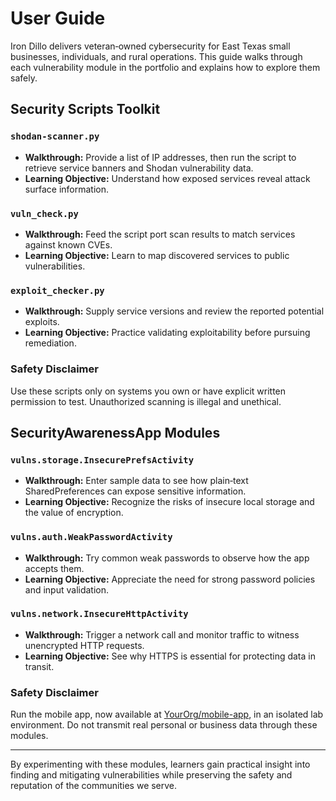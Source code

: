 # User Guide

Iron Dillo delivers veteran‑owned cybersecurity for East Texas small businesses, individuals, and rural operations. This guide walks through each vulnerability module in the portfolio and explains how to explore them safely.

## Security Scripts Toolkit

### `shodan-scanner.py`
- **Walkthrough:** Provide a list of IP addresses, then run the script to retrieve service banners and Shodan vulnerability data.
- **Learning Objective:** Understand how exposed services reveal attack surface information.

### `vuln_check.py`
- **Walkthrough:** Feed the script port scan results to match services against known CVEs.
- **Learning Objective:** Learn to map discovered services to public vulnerabilities.

### `exploit_checker.py`
- **Walkthrough:** Supply service versions and review the reported potential exploits.
- **Learning Objective:** Practice validating exploitability before pursuing remediation.

### Safety Disclaimer
Use these scripts only on systems you own or have explicit written permission to test. Unauthorized scanning is illegal and unethical.

## SecurityAwarenessApp Modules

### `vulns.storage.InsecurePrefsActivity`
- **Walkthrough:** Enter sample data to see how plain‑text SharedPreferences can expose sensitive information.
- **Learning Objective:** Recognize the risks of insecure local storage and the value of encryption.

### `vulns.auth.WeakPasswordActivity`
- **Walkthrough:** Try common weak passwords to observe how the app accepts them.
- **Learning Objective:** Appreciate the need for strong password policies and input validation.

### `vulns.network.InsecureHttpActivity`
- **Walkthrough:** Trigger a network call and monitor traffic to witness unencrypted HTTP requests.
- **Learning Objective:** See why HTTPS is essential for protecting data in transit.

### Safety Disclaimer
Run the mobile app, now available at [YourOrg/mobile-app](https://github.com/YourOrg/mobile-app), in an isolated lab environment. Do not transmit real personal or business data through these modules.

---

By experimenting with these modules, learners gain practical insight into finding and mitigating vulnerabilities while preserving the safety and reputation of the communities we serve.
